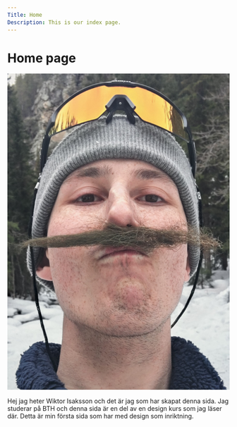 ```yaml
---
Title: Home
Description: This is our index page.
---
```


Home page
==========================

<img src="./assets/img/portrait.jpg" alt="Porträtt på mig" class="portrait">

Hej jag heter Wiktor Isaksson och det är jag som har skapat denna sida. Jag studerar på BTH och denna sida är en del av en design kurs som jag läser där. Detta är min första sida som har med design som inriktning. 

